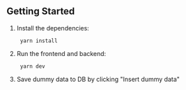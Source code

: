 ## Getting Started

1. Install the dependencies:

        yarn install

2. Run the frontend and backend:

        yarn dev

3. Save dummy data to DB by clicking "Insert dummy data"
        

